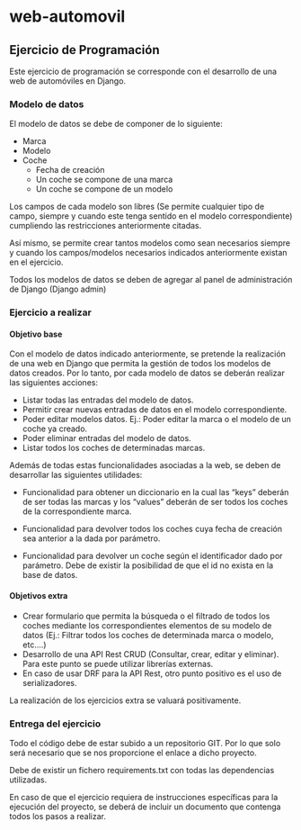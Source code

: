 # web-automovil
## Ejercicio de Programación

Este ejercicio de programación se corresponde con el desarrollo de una web de automóviles en
Django.

### Modelo de datos
El modelo de datos se debe de componer de lo siguiente:
+ Marca
+ Modelo
+ Coche
  + Fecha de creación
  + Un coche se compone de una marca
  + Un coche se compone de un modelo

Los campos de cada modelo son libres (Se permite cualquier tipo de campo, siempre y cuando
este tenga sentido en el modelo correspondiente) cumpliendo las restricciones anteriormente
citadas.

Así mismo, se permite crear tantos modelos como sean necesarios siempre y cuando los
campos/modelos necesarios indicados anteriormente existan en el ejercicio.

Todos los modelos de datos se deben de agregar al panel de administración de Django (Django
admin)

### Ejercicio a realizar
#### Objetivo base
Con el modelo de datos indicado anteriormente, se pretende la realización de una web en
Django que permita la gestión de todos los modelos de datos creados. Por lo tanto, por cada
modelo de datos se deberán realizar las siguientes acciones:
- Listar todas las entradas del modelo de datos.
- Permitir crear nuevas entradas de datos en el modelo correspondiente.
- Poder editar modelos datos. Ej.: Poder editar la marca o el modelo de un coche ya
creado.
- Poder eliminar entradas del modelo de datos.
- Listar todos los coches de determinadas marcas.

Además de todas estas funcionalidades asociadas a la web, se deben de desarrollar las siguientes
utilidades:

- Funcionalidad para obtener un diccionario en la cual las “keys” deberán de ser todas las
marcas y los “values” deberán de ser todos los coches de la correspondiente marca.
- Funcionalidad para devolver todos los coches cuya fecha de creación sea anterior a la
dada por parámetro.

- Funcionalidad para devolver un coche según el identificador dado por parámetro. Debe
de existir la posibilidad de que el id no exista en la base de datos.

#### Objetivos extra
- Crear formulario que permita la búsqueda o el filtrado de todos los coches mediante los
correspondientes elementos de su modelo de datos (Ej.: Filtrar todos los coches de
determinada marca o modelo, etc....)
- Desarrollo de una API Rest CRUD (Consultar, crear, editar y eliminar). Para este punto
se puede utilizar librerías externas.
- En caso de usar DRF para la API Rest, otro punto positivo es el uso de serializadores.

La realización de los ejercicios extra se valuará positivamente.

### Entrega del ejercicio
Todo el código debe de estar subido a un repositorio GIT. Por lo que solo será necesario que se
nos proporcione el enlace a dicho proyecto.

Debe de existir un fichero requirements.txt con todas las dependencias utilizadas.

En caso de que el ejercicio requiera de instrucciones específicas para la ejecución del proyecto,
se deberá de incluir un documento que contenga todos los pasos a realizar.
